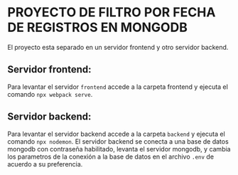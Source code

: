 # PROYECTO DE FILTRO POR FECHA DE REGISTROS EN MONGODB
El proyecto esta separado en un servidor frontend y otro servidor backend.

## Servidor frontend:
Para levantar el servidor `frontend` accede a la carpeta frontend y ejecuta
el comando `npx webpack serve`.

## Servidor backend:
Para levantar el servidor backend accede a la carpeta `backend` y ejecuta el
comando `npx nodemon`. El servidor backend se conecta a una base de datos
mongodb con contraseña habilitado, levanta el servidor mongodb, y cambia
los parametros de la conexión a la base de datos en el archivo `.env`
de acuerdo a su preferencia.
